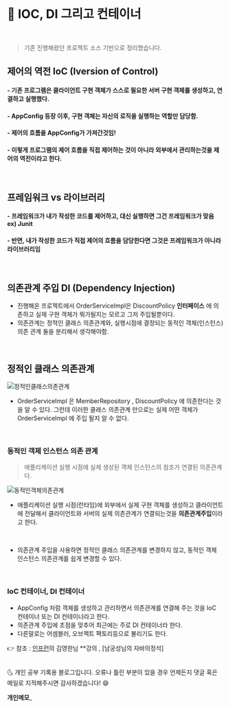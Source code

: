 # 📌 IOC, DI 그리고 컨테이너
<br>

> 기존 진행해왔던 프로젝트 소스 기반으로 정리했습니다.


## 제어의 역전 IoC (Iversion of Control)
#### - 기존 프로그램은 클라이언트 구현 객체가 스스로 필요한 서버 구현 객체를 생성하고, 연결하고 실행했다.
#### - AppConfig 등장 이후, 구현 객체는 자신의 로직을 실행하는 역할만 담당함.
#### - 제어의 흐름을 AppConfig가  가져간것임!
#### - 이렇게 프로그램의 제어 흐름을 직접 제어하는 것이 아니라 외부에서 관리하는것을 제어의 역전이라고 한다.

<br>

## 프레임워크 vs 라이브러리
#### - 프레임워크가 내가 작성한 코드를 제어하고, 대신 실행하면 그건 프레임워크가 맞음  ex) Junit
#### - 반면, 내가 작성한 코드가 직접 제어의 흐름을 담당한다면 그것은 프레임워크가 아니라 라이브러리임

<br>

## 의존관계 주입 DI (Dependency Injection)
- 진행해온 프로젝트에서 OrderServiceImpl은 DiscountPolicy **인터페이스** 에 의존하고 실제 구현 객체가 뭐가될지는 모르고 그저 주입될뿐이다.
- 의존관계는 정적인 클래스 의존관계와, 실행시점에 결정되는 동적인 객체(인스턴스)의존 관계 둘을 분리해서 생각해야함.

<br>

## 정적인 클래스 의존관계

![정적인클래스의존관계](https://user-images.githubusercontent.com/52389219/151699471-f245db98-473e-4cd6-b803-62a2df255ab7.PNG)

- OrderServiceImpl 은 MemberRepository , DiscountPolicy 에 의존한다는 것을 알 수 있다.
그런데 이러한 클래스 의존관계 만으로는 실제 어떤 객체가 OrderServiceImpl 에 주입 될지 알 수 없다.

<br>


### 동적인 객체 인스턴스 의존 관계

> 애플리케이션 실행 시점에 실제 생성된 객체 인스턴스의 참조가 연결된 의존관계다.

![동적인객체의존관계](https://user-images.githubusercontent.com/52389219/151699215-5fb98a39-7f8b-44a7-aa79-a23c218c6564.PNG)

- 애플리케이션 실행 시점(런타임)에 외부에서 실제 구현 객체를 생성하고 
클라이언트에 전달해서 클라이언트와 서버의 실제 의존관계가 연결되는것을 **의존관계주입**이라고 한다.

<br>

- 의존관계 주입을 사용하면 정적인 클래스 의존관계를 변경하지 않고, 동적인 객체 인스턴스 의존관계를
  쉽게 변경할 수 있다.

<br>

### IoC 컨테이너, DI 컨테이너

- AppConfig 처럼 객체를 생성하고 관리하면서 의존관계를 연결해 주는 것을 IoC 컨테이너 또는 DI 컨테이너라고 한다.
- 의존관계 주입에 초점을 맞추어 최근에는 주로 DI 컨테이너라 한다.
- 다른말로는 어셈블러, 오브젝트 팩토리등으로 불리기도 한다.


👉 참조 : [인프런](https://www.inflearn.com/)의 김영한님
**강의 , [남궁성님의 자바의정석] 

<br>
🌜 개인 공부 기록용 블로그입니다. 오류나 틀린 부분이 있을 경우 
언제든지 댓글 혹은 메일로 지적해주시면 감사하겠습니다! 😄
<br>

**개인메모**_
